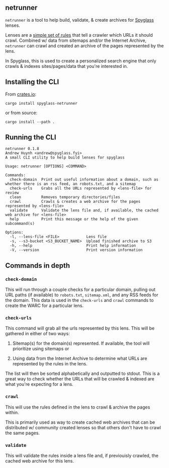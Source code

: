 ## netrunner

`netrunner` is a tool to help build, validate, & create archives for
[Spyglass][spyglass-link] lenses.

Lenses are a [simple set of rules][lens-docs] that tell a crawler which URLs it
should crawl. Combined w/ data from sitemaps and/or the Internet Archive, `netrunner`
can crawl and created an archive of the pages represented by the lens.

In Spyglass, this is used to create a personalized search engine that only crawls
& indexes sites/pages/data that you're interested in.

[spyglass-link]: https://github.com/a5huynh/spyglass
[lens-docs]: https://docs.spyglass.fyi/usage/lenses/index.html

## Installing the CLI

From [crates.io](https://crates.io/crates/spyglass-netrunner):
```
cargo install spyglass-netrunner
```

or from source:
```
cargo install --path .
```


## Running the CLI

```
netrunner 0.1.8
Andrew Huynh <andrew@spyglass.fyi>
A small CLI utility to help build lenses for spyglass

Usage: netrunner [OPTIONS] <COMMAND>

Commands:
  check-domain  Print out useful information about a domain, such as whether there is an rss feed, an robots.txt, and a sitemap
  check-urls    Grabs all the URLs represented by <lens-file> for review
  clean         Removes temporary directories/files
  crawl         Crawls & creates a web archive for the pages represented by <lens-file>
  validate      Validate the lens file and, if available, the cached web archive for <lens-file>
  help          Print this message or the help of the given subcommand(s)

Options:
  -l, --lens-file <FILE>            Lens file
  -s, --s3-bucket <S3_BUCKET_NAME>  Upload finished archive to S3
  -h, --help                        Print help information
  -V, --version                     Print version information
```


## Commands in depth

### `check-domain`
This will run through a couple checks for a particular domain, pulling out URL paths
(if available) to `robots.txt`, `sitemap.xml`, and any RSS feeds for the domain. This
data is used in the `check-urls` and `crawl` commands to create the WARC for a particular
lens.

### `check-urls`
This command will grab all the urls represented by this lens. This will be gathered
in either of two ways:

1. Sitemap(s) for the domain(s) represented. If available, the tool will prioritize
using sitemaps or

2. Using data from the Internet Archive to determine what URLs are represented by
the rules in the lens.

The list will then be sorted alphabetically and outputted to stdout. This is a great
way to check whether the URLs that will be crawled & indexed are what you're expecting
for a lens.


### `crawl`
This will use the rules defined in the lens to crawl & archive the pages within.

This is primarily used as way to create cached web archives that can be distributed w/
community created lenses so that others don't have to crawl the same pages.


### `validate`
This will validate the rules inside a lens file and, if previouisly crawled, the
cached web archive for this lens.